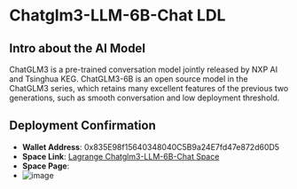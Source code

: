 # Chatglm3-LLM-6B-Chat LDL

## Intro about the AI Model
ChatGLM3 is a pre-trained conversation model jointly released by NXP AI and Tsinghua KEG. 
ChatGLM3-6B is an open source model in the ChatGLM3 series, which retains many excellent features of the previous two generations, such as smooth conversation and low deployment threshold.
## Deployment Confirmation

- **Wallet Address**: 0x835E98f15640348040C5B9a24E7fd47e872d60D5
- **Space Link**: [Lagrange Chatglm3-LLM-6B-Chat Space](https://lagrangedao.org/spaces/0x835E98f15640348040C5B9a24E7fd47e872d60D5/chatglm3-6b-chat/app)
- **Space Page**:
- ![image](https://github.com/harleyLuke/awesome-swanchain/assets/117342269/ebd64927-1750-4f13-aea7-0bfed0307a73)
